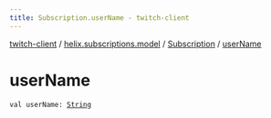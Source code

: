 ```yaml
---
title: Subscription.userName - twitch-client
---
```


[twitch-client](../../index.html) / [helix.subscriptions.model](../index.html) / [Subscription](index.html) / [userName](./user-name.html)

# userName

`val userName: `[`String`](https://kotlinlang.org/api/latest/jvm/stdlib/kotlin/-string/index.html)
